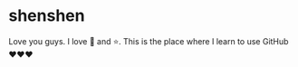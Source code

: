 # shenshen
Love you guys.
I love :whale: and :star:.
This is the place where I learn to use GitHub :heart::heart::heart:

